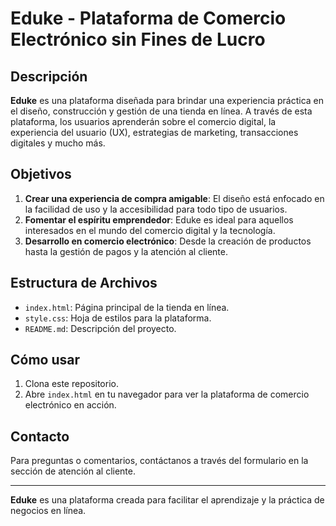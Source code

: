 # Eduke - Plataforma de Comercio Electrónico sin Fines de Lucro

## Descripción
**Eduke** es una plataforma diseñada para brindar una experiencia práctica en el diseño, construcción y gestión de una tienda en línea. A través de esta plataforma, los usuarios aprenderán sobre el comercio digital, la experiencia del usuario (UX), estrategias de marketing, transacciones digitales y mucho más.

## Objetivos
1. **Crear una experiencia de compra amigable**: El diseño está enfocado en la facilidad de uso y la accesibilidad para todo tipo de usuarios.
2. **Fomentar el espíritu emprendedor**: Eduke es ideal para aquellos interesados en el mundo del comercio digital y la tecnología.
3. **Desarrollo en comercio electrónico**: Desde la creación de productos hasta la gestión de pagos y la atención al cliente.

## Estructura de Archivos
- `index.html`: Página principal de la tienda en línea.
- `style.css`: Hoja de estilos para la plataforma.
- `README.md`: Descripción del proyecto.

## Cómo usar
1. Clona este repositorio.
2. Abre `index.html` en tu navegador para ver la plataforma de comercio electrónico en acción.

## Contacto
Para preguntas o comentarios, contáctanos a través del formulario en la sección de atención al cliente.

---

**Eduke** es una plataforma creada para facilitar el aprendizaje y la práctica de negocios en línea.
